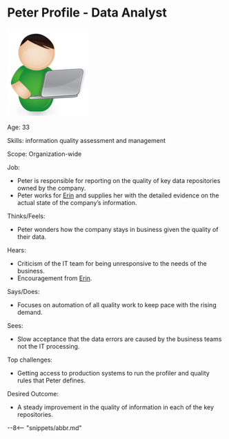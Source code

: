 <!-- SPDX-License-Identifier: CC-BY-4.0 -->
<!-- Copyright Contributors to the ODPi Egeria project. -->

# Peter Profile - Data Analyst

![Icon](peter-profile.png)


Age: 33

Skills: information quality assessment and management
 
Scope: Organization-wide

Job:

* Peter is responsible for reporting on the quality of key data repositories owned by the company.
* Peter works for [Erin](/practices/coco-pharmaceuticals/personas/erin-overview) and supplies her with the detailed evidence on the actual state of the company’s information.

Thinks/Feels:

* Peter wonders how the company stays in business given the quality of their data.

Hears:

* Criticism of the IT team for being unresponsive to the needs of the business.
* Encouragement from [Erin](/practices/coco-pharmaceuticals/personas/erin-overview).

Says/Does:

* Focuses on automation of all quality work to keep pace with the rising demand.

Sees:

* Slow acceptance that the data errors are caused by the business teams not the IT processing.

Top challenges:

* Getting access to production systems to run the profiler and quality rules that Peter defines.

Desired Outcome:

* A steady improvement in the quality of information in each of the key repositories.



--8<-- "snippets/abbr.md"
